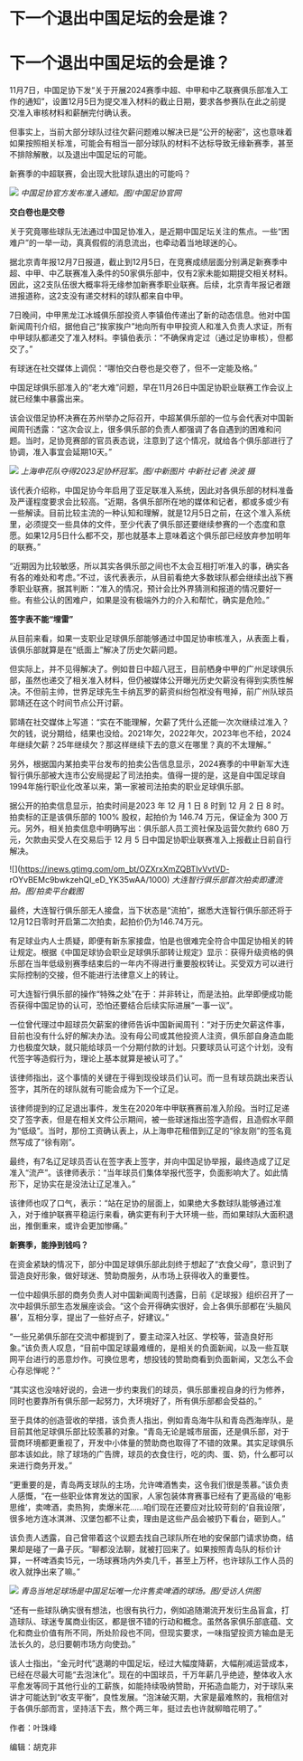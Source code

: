 # 下一个退出中国足坛的会是谁？

# 下一个退出中国足坛的会是谁？

11月7日，中国足协下发“关于开展2024赛季中超、中甲和中乙联赛俱乐部准入工作的通知”，设置12月5日为提交准入材料的截止日期，要求各参赛队在此之前提交准入审核材料和薪酬完付确认表。

但事实上，当前大部分球队过往欠薪问题难以解决已是“公开的秘密”，这也意味着如果按照相关标准，可能会有相当一部分球队的材料不达标导致无缘新赛季，甚至不排除解散，以及退出中国足坛的可能。

新赛季的中超联赛，会出现大批球队退出的可能吗？

![](https://inews.gtimg.com/om_bt/OXI1dWY4HHPEWaXoJluKS5tq8-_GhDu_VbeXal1CET2MkAA/1000)
_中国足协官方发布准入通知。图/中国足协官网_

**交白卷也是交卷**

关于究竟哪些球队无法通过中国足协准入，是近期中国足坛关注的焦点。一些“困难户”的一举一动，真真假假的消息流出，也牵动着当地球迷的心。

据北京青年报12月7日报道，截止到12月5日，在竞赛成绩层面分别满足新赛季中超、中甲、中乙联赛准入条件的50家俱乐部中，仅有2家未能如期提交相关材料。因此，这2支队伍很大概率将无缘参加新赛季职业联赛。后续，北京青年报记者跟进报道称，这2支没有递交材料的球队都来自中甲。

7日晚间，中甲黑龙江冰城俱乐部投资人李镇伯传递出了新的动态信息。他对中国新闻周刊介绍，据他自己“挨家挨户”地向所有中甲投资人和准入负责人求证，所有中甲球队都递交了准入材料。李镇伯表示：“不确保肯定过（通过足协审核），但都交了。”

有球迷在社交媒体上调侃：“哪怕交白卷也是交卷了，但不一定能及格。”

中国足球俱乐部准入的“老大难”问题，早在11月26日中国足协职业联赛工作会议上就已经集中暴露出来。

该会议借足协杯决赛在苏州举办之际召开，中超某俱乐部的一位与会代表对中国新闻周刊透露：“这次会议上，很多俱乐部的负责人都强调了各自遇到的困难和问题。当时，足协竞赛部的官员表态说，注意到了这个情况，就给各个俱乐部进行了协调，准入事宜会延期10天。”

![](https://inews.gtimg.com/om_bt/OHTH_07rCPAeUEiqI1OH3rmahx_P177l7bJ2L8XpWCu00AA/1000)
_上海申花队夺得2023足协杯冠军。图/中新图片 中新社记者 泱波 摄_

该代表介绍称，中国足协今年启用了亚足联准入系统，因此对各俱乐部的材料准备及严谨程度要求会比较高。“近期，各俱乐部所在地的媒体和记者，都或多或少有一些解读。目前比较主流的一种认知和理解，就是12月5日之前，在这个准入系统里，必须提交一些具体的文件，至少代表了俱乐部还要继续参赛的一个态度和意愿。如果12月5日什么都不交，那也就基本上意味着这个俱乐部已经放弃参加明年的联赛。”

“近期因为比较敏感，所以其实各俱乐部之间也不太会互相打听准入的事，确实各有各的难处和考虑。”不过，该代表表示，从目前看绝大多数球队都会继续出战下赛季职业联赛，据其判断：“准入的情况，预计会比外界猜测和报道的情况要好一些。有些公认的困难户，如果是没有极端外力的介入和帮忙，确实是危险。”

**签字表不能“埋雷”**

从目前来看，如果一支职业足球俱乐部能够通过中国足协审核准入，从表面上看，该俱乐部就算是在“纸面上”解决了历史欠薪问题。

但实际上，并不见得解决了。例如昔日中超八冠王，目前栖身中甲的广州足球俱乐部，虽然也递交了相关准入材料，但仍被媒体公开曝光历史欠薪没有得到实质性解决。不但前主帅，世界足球先生卡纳瓦罗的薪资纠纷包袱没有甩掉，前广州队球员郭靖还在这个时间节点公开讨薪。

郭靖在社交媒体上写道：“实在不能理解，欠薪了凭什么还能一次次继续过准入？欠的钱，说分期给，结果也没给。2021年欠，2022年欠，2023年也不给，2024年继续欠薪？25年继续欠？那这样继续下去的意义在哪里？真的不太理解。”

另外，根据国内某拍卖平台发布的拍卖公告信息显示，2024赛季的中甲新军大连智行俱乐部被大连市公安局提起了司法拍卖。值得一提的是，这是自中国足球自1994年施行职业化改革以来，第一家被司法拍卖的职业足球俱乐部。

据公开的拍卖信息显示，拍卖时间是2023 年 12 月 1 日 8 时到 12 月 2 日 8 时。拍卖标的正是该俱乐部的 100% 股权，起拍价为
146.74 万元，保证金为 300 万元。另外，相关拍卖信息中明确写出：俱乐部人员工资社保及运营欠款约 680 万元，欠款由买受人在交易后于 12 月 5
日中国足协职业联赛准入上报截止日前自行解决。

![](https://inews.gtimg.com/om_bt/OZXrxXmZQBTlvVvtVD-
rOYvBEMc9bwkzehQl_eD_YK35wAA/1000) _大连智行俱乐部首次拍卖即遭流拍。图/拍卖平台截图_

最终，大连智行俱乐部无人接盘，当下状态是“流拍”，据悉大连智行俱乐部还将于12月12日零时开启第二次拍卖，起拍价仍为146.74万元。

有足球业内人士质疑，即便有新东家接盘，怕是也很难完全符合中国足协相关的转让规定。根据《中国足球协会职业足球俱乐部转让规定》显示：获得升级资格的俱乐部在当年低级别赛季结束后的一年内不得进行重要股权转让。买受双方可以进行实际控制的交接，但不能进行法律意义上的转让。

可大连智行俱乐部的操作“特殊之处”在于：并非转让，而是法拍。此举即便成功能否获得中国足协的认可，恐怕还要结合后续实际进展“一事一议”。

一位曾代理过中超球员欠薪案的律师告诉中国新闻周刊：“对于历史欠薪这件事，目前也没有什么好的解决办法。没有母公司或其他投资人注资，俱乐部自身造血能力也极度欠缺，就只能给球员一个分期付款的计划。只要球员认可这个计划，没有代签字等造假行为，理论上基本就算是被认可了。”

该律师指出，这个事情的关键在于得到现役球员们认可。而一旦有球员跳出来否认签字，其所在的球队就有可能会成为下一个辽足。

该律师提到的辽足退出事件，发生在2020年中甲联赛赛前准入阶段。当时辽足递交了签字表，但是在相关文件公示期间，被一些球迷指出签字造假，且造假水平颇为“低级”。当时，那份工资确认表上，从上海申花租借到辽足的“徐友刚”的签名竟然写成了“徐有刚”。

最终，有7名辽足球员否认在签字表上签字，并向中国足协举报，最终造成了辽足准入“流产”。该律师表示：“当年球员们集体举报代签字，负面影响大了。如此情形下，足协实在是没法让辽足准入。”

该律师也叹了口气，表示：“站在足协的层面上，如果绝大多数球队能够通过准入，对于维护联赛平稳运行来看，确实更有利于大环境一些，而如果球队大面积退出，推倒重来，或许会更加惨痛。”

**新赛季，能挣到钱吗？**

在资金紧缺的情况下，部分中国足球俱乐部此刻终于想起了“衣食父母”，意识到了营造良好形象，做好球迷、赞助商服务，从市场上获得收入的重要性。

一位中超俱乐部的商务负责人对中国新闻周刊透露，日前《足球报》组织召开了一次中超俱乐部生态发展座谈会。“这个会开得确实很好，会上各俱乐部都在‘头脑风暴’，互相分享，提出了一些好点子，好建议。”

“一些兄弟俱乐部在交流中都提到了，要主动深入社区、学校等，营造良好形象。”该负责人叹息，“目前中国足球最难缠的，是相关的负面新闻，以及一些互联网平台进行的恶意炒作。可换位思考，想投钱的赞助商看到负面新闻，又怎么不会心存忌惮呢？”

“其实这也没啥好说的，会进一步约束我们的球员，俱乐部重视自身的行为修养，同时也要靠所有俱乐部一起努力，大环境好了，所有俱乐部都会受益的。”

至于具体的创造营收的举措，该负责人指出，例如青岛海牛队和青岛西海岸队，是目前其他足球俱乐部比较羡慕的对象。“青岛无论是城市层面，还是俱乐部，对于营商环境都更重视了，开发中小体量的赞助商也取得了不错的效果。其实足球俱乐部本该如此，除了球场的广告牌，球员的衣食住行，吃的肉、蛋、奶，什么都可以来进行商务开发。”

“更重要的是，青岛两支球队的主场，允许啤酒售卖，这令我们很是羡慕。”该负责人感慨，“在一些职业体育发达的国家，人家包装体育赛事已经有了更高级的‘电影思维’，卖啤酒，卖热狗，卖爆米花……咱们现在还要应对比较苛刻的‘自我设限’，很多地方连冰淇淋、汉堡包都不让卖，理由是这些产品会被扔下看台，砸到人。”

该负责人透露，自己曾带着这个议题去找自己球队所在地的安保部门请求协商，结果却是碰了一鼻子灰。“聊都没法聊，就被打回来了。如果按照青岛队的标价计算，一杯啤酒卖15元，一场球赛场内外卖几千，甚至上万杯，也许球队工作人员的收入就挣出来了嘛。”

![](https://inews.gtimg.com/om_bt/O3kxt0ugDtW0AFohqs_D3StIjfnyELzGd_6OmgAZzLchoAA/1000)
_青岛当地足球场是中国足坛唯一允许售卖啤酒的球场。图/受访人供图_

“还有一些球队确实很有想法，也很有执行力，例如追随潮流开发衍生品盲盒，打造球队、球迷专属商业街区，都是很不错的行动和概念。虽然各家俱乐部底蕴、文化和商业价值有所不同，所处阶段也不同，但现实要求，一味指望投资方输血是无法长久的，总归要朝市场方向使劲。”

该人士指出，“金元时代”退潮的中国足坛，经过大幅度降薪，大幅削减运营成本，已经在尽最大可能“去泡沫化”。现在的中国球员，千万年薪几乎绝迹，整体收入水平愈发等同于其他行业的工薪族，如能持续吸纳赞助，开拓造血能力，对于球队来讲才可能达到“收支平衡”，良性发展。“泡沫破灭期，大家是最难熬的，我相信对于各俱乐部而言，坚持活下去，熬个两三年，挺过去也许就柳暗花明了。”

作者：叶珠峰

编辑：胡克非

